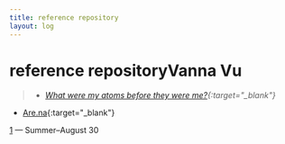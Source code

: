 ```yaml
---
title: reference repository
layout: log
---
```


# <span id="title">reference repository</span><span id="date">Vanna Vu</span>

> - *[What were my atoms before they were me?](https://www.theguardian.com/theguardian/2011/sep/27/where-were-my-atoms){:target="_blank"}*
- [Are.na](https://www.are.na/vanna-vu/index){:target="_blank"}  

[1](/week1) — Summer–August 30
